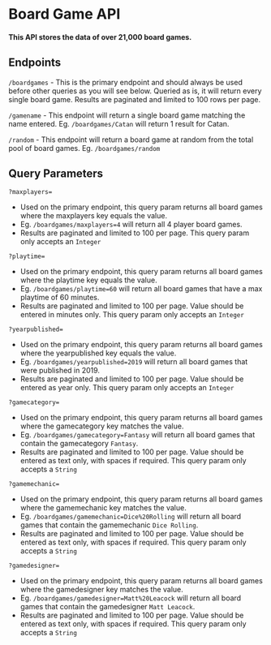 # Board Game API

#### This API stores the data of over 21,000 board games.

## Endpoints 

 `/boardgames` - This is the primary endpoint and should always be used before other queries as you will see below. Queried as is, it will return every single board game. Results are paginated and limited to 100 rows per page. 

 `/gamename` - This endpoint will return a single board game matching the name entered. Eg. `/boardgames/Catan` will return 1 result for Catan. 

 `/random` - This endpoint will return a board game at random from the total pool of board games. Eg. `/boardgames/random`

 ## Query Parameters 

 `?maxplayers=`
 - Used on the primary endpoint, this query param returns all board games where the maxplayers key equals the value.
 - Eg. `/boardgames/maxplayers=4` will return all 4 player board games.
 - Results are paginated and limited to 100 per page. This query param only accepts an `Integer`

 `?playtime=` 
 - Used on the primary endpoint, this query param returns all board games where the playtime key equals the value.
 - Eg. `/boardgames/playtime=60` will return all board games that have a max playtime of 60 minutes.
 - Results are paginated and limited to 100 per page. Value should be entered in minutes only. This query param only accepts an `Integer`

 `?yearpublished=` 
 - Used on the primary endpoint, this query param returns all board games where the yearpublished key equals the value.
 - Eg. `/boardgames/yearpublished=2019` will return all board games that were published in 2019.
 - Results are paginated and limited to 100 per page. Value should be entered as year only. This query param only accepts an `Integer`

 `?gamecategory=` 
 - Used on the primary endpoint, this query param returns all board games where the gamecategory key matches the value.
 - Eg. `/boardgames/gamecategory=Fantasy` will return all board games that contain the gamecategory `Fantasy`.
 - Results are paginated and limited to 100 per page. Value should be entered as text only, with spaces if required. This query param only accepts a `String`

 `?gamemechanic=` 
 - Used on the primary endpoint, this query param returns all board games where the gamemechanic key matches the value.
 - Eg. `/boardgames/gamemechanic=Dice%20Rolling` will return all board games that contain the gamemechanic `Dice Rolling`.
 - Results are paginated and limited to 100 per page. Value should be entered as text only, with spaces if required. This query param only accepts a `String`

 `?gamedesigner=` 
 - Used on the primary endpoint, this query param returns all board games where the gamedesigner key matches the value.
 - Eg. `/boardgames/gamedesigner=Matt%20Leacock` will return all board games that contain the gamedesigner `Matt Leacock`.
 - Results are paginated and limited to 100 per page. Value should be entered as text only, with spaces if required. This query param only accepts a `String`







